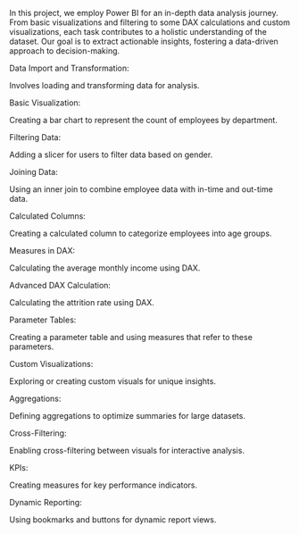 In this project, we employ Power BI for an in-depth data analysis journey. From basic visualizations and filtering to some DAX calculations and custom visualizations,
each task contributes to a holistic understanding of the dataset. Our goal is to extract actionable insights, fostering a data-driven approach to decision-making.

Data Import and Transformation:

Involves loading and transforming data for analysis.

Basic Visualization:

Creating a bar chart to represent the count of employees by department.

Filtering Data:

Adding a slicer for users to filter data based on gender.

Joining Data:

Using an inner join to combine employee data with in-time and out-time data.

Calculated Columns:

Creating a calculated column to categorize employees into age groups.

Measures in DAX:

Calculating the average monthly income using DAX.

Advanced DAX Calculation:

Calculating the attrition rate using DAX.

Parameter Tables:

Creating a parameter table and using measures that refer to these parameters.

Custom Visualizations:

Exploring or creating custom visuals for unique insights.

Aggregations:

Defining aggregations to optimize summaries for large datasets.

Cross-Filtering:

Enabling cross-filtering between visuals for interactive analysis.

KPIs:

Creating measures for key performance indicators.

Dynamic Reporting:

Using bookmarks and buttons for dynamic report views.

